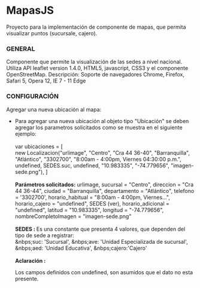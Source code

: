 # MapasJS
Proyecto para la implementación de componente de mapas, que permita visualizar puntos (sucursale, cajero).
<!DOCTYPE html>
<html>
<head>
    <meta name="author" content="Dirección de Innovación y Tecnología - Banco Pichincha Colombia"> 
	<meta charset= "UTF-8">
</head>
    <h3>GENERAL</h3>
	<p>
		Componente que permite la visualización de las sedes a nivel nacional. Utiliza API leaflet version 1.4.0, HTML5, javascript, CSS3 y el componente OpenStreetMap. 
		Descripción: Soporte de navegadores Chrome, Firefox, Safari 5, Opera 12, IE 7 - 11 Edge
	</p>
    <h3>CONFIGURACIÓN</h3>
    <p>Agregar una nueva ubicación al mapa:  
        <ul>
            <li>
				<p>
					Para agregar una nueva ubicación al objeto tipo "Ubicación" se deben agregar los parametros solicitados como se muestra en el siguiente ejemplo:<br><br>   
					var ubicaciones = [ <br>
					new Localizacion("urlimage", "Centro", "Cra 44 36-40", "Barranquilla", "Atlántico", "3302700", "8:00am - 4:00pm, Viernes 04:30:00 p.m.", 
					undefined, SEDES.suc, undefined, "10.983335", "-74.779656", "imagen-sede.png"),
					]<br><br>
						<b>Parámetros solicitados:</b> urlimage, sucursal = "Centro", direccion = "Cra 44 36-44", ciudad = "Barranquilla", departamento = "Atlántico", 
						telefono = '3302700', horario_habitual = "8:00am - 4:00pm, Viernes...", horario_cajero = "undefined", SEDES (ver), horario_adicional = "undefined", 
						latitud = "10.983335", longitud = "-74.779656", nombreCompletoImagen = "imagen-sede.png"
						<br><br>
						<b>SEDES : </b>Es una constante que presenta 4 valores, que dependen del tipo de sede a registrar:
                        <br>
						&nbps;suc: 'Sucursal',
                        &nbps;ave: 'Unidad Especializada de sucursal',
                        &nbps;aed: 'Unidad  Educativa',  
                        &nbps;cajero:'Cajero'
                        <br><br>
                        <b>Aclaración : </b><p>Los campos definidos con undefined, son asumidos que el dato no esta presente.</p>
				</p>
            </li>
        </ul>
    </p>
</html>